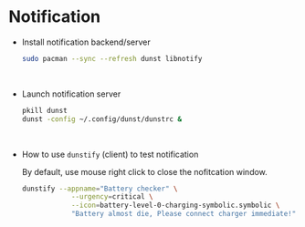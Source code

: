 # Notification

- Install notification backend/server

    ```bash
    sudo pacman --sync --refresh dunst libnotify
    ```

    </br>

- Launch notification server

    ```bash
    pkill dunst
    dunst -config ~/.config/dunst/dunstrc &
    ```

    </br>


- How to use `dunstify` (client) to test notification

    By default, use mouse right click to close the nofitcation window.

    ```bash
    dunstify --appname="Battery checker" \
                --urgency=critical \
                --icon=battery-level-0-charging-symbolic.symbolic \
                "Battery almost die, Please connect charger immediate!"
    ```

    </br>

